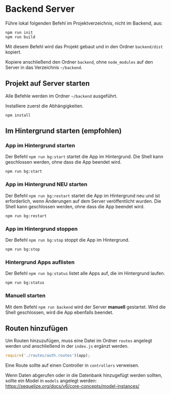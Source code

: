 # Backend Server

Führe lokal folgenden Befehl im Projektverzeichnis, nicht im Backend, aus:

```shell
npm run init
npm run build
```

Mit diesem Befehl wird das Projekt gebaut und in den Ordner `backend/dist` kopiert.

Kopiere anschließend den Ordner `backend`, ohne `node_modules` auf den Server in das Verzeichnis `~/backend`.

## Projekt auf Server starten

Alle Befehle werden im Ordner `~/backend` ausgeführt.

Installiere zuerst die Abhängigkeiten.
    
```shell
npm install
```

## Im Hintergrund starten (empfohlen)

### App im Hintergrund starten

Der Befehl `npm run bg:start` startet die App im Hintergrund. Die Shell kann geschlossen werden, ohne dass die App beendet wird.

```shell
npm run bg:start
```

### App im Hintergrund NEU starten

Der Befehl `npm run bg:restart` startet die App im Hintergrund neu und ist erforderlich, wenn Änderungen auf dem Server
veröffentlicht wurden. Die Shell kann geschlossen werden, ohne dass die App beendet wird.

```shell
npm run bg:restart
```

### App im Hintergrund stoppen

Der Befehl `npm run bg:stop` stoppt die App im Hintergrund.

```shell
npm run bg:stop
```

### Hintergrund Apps auflisten

Der Befehl `npm run bg:status` listet alle Apps auf, die im Hintergrund laufen.

```shell
npm run bg:status
```

### Manuell starten

Mit dem Befehl `npm run backend` wird der Server **manuell** gestartet. Wird die Shell geschlossen, wird die App ebenfalls beendet.

## Routen hinzufügen

Um Routen hinzuzufügen, muss eine Datei im Ordner `routes` angelegt werden und anschließend in der `index.js` ergänzt werden.

```js
require('./routes/auth.routes')(app);
```

Eine Route sollte auf einen Controller in `controllers` verweisen.

Wenn Daten abgerufen oder in die Datenbank hinzugefügt werden sollten, sollte ein Model in `models` angelegt werden: https://sequelize.org/docs/v6/core-concepts/model-instances/
